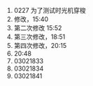 1. 0227 为了测试时光机穿梭
2. 修改，15:40
3. 第二次修改 15:52
4. 第三次修改，18:51
5. 第四次修改，20:15
6. 20:48
7. 03021833
8. 03021834
9. 03021841